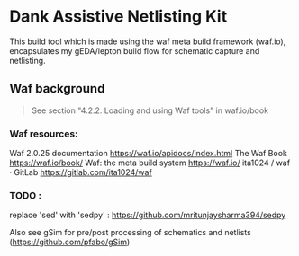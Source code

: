 # Dank Assistive Netlisting Kit

This build tool which is made using the waf meta build framework (waf.io), encapsulates my gEDA/lepton build flow for schematic capture and netlisting.

## Waf background

> See section "4.2.2. Loading and using Waf tools" in waf.io/book

### Waf resources:
Waf 2.0.25 documentation
https://waf.io/apidocs/index.html
The Waf Book
https://waf.io/book/
Waf: the meta build system
https://waf.io/
ita1024 / waf · GitLab
https://gitlab.com/ita1024/waf

### TODO : 
replace 'sed' with 'sedpy' : https://github.com/mritunjaysharma394/sedpy

Also see gSim for pre/post processing of schematics and netlists (https://github.com/pfabo/gSim)